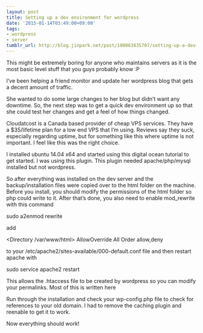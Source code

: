 ```yaml
---
layout: post
title: Setting up a dev environment for wordpress
date: '2015-01-14T03:49:00+09:00'
tags:
- wordpress
- server
tumblr_url: http://blog.jinpark.net/post/108063835707/setting-up-a-dev-environment-for-wordpress
---
```

This might be extremely boring for anyone who maintains servers as it is the most basic level stuff that you guys probably know :P

I’ve been helping a friend monitor and update her wordpress blog that gets a decent amount of traffic.

She wanted to do some large changes to her blog but didn’t want any downtime. So, the next step was to get a quick dev environment up so that she could test her changes and get a feel of how things changed.

Cloudatcost is a Canada based provider of cheap VPS services. They have a $35/lifetime plan for a low end VPS that I’m using. Reviews say they suck, especially regarding uptime, but for something like this where uptime is not important. I feel like this was the right choice.

I installed ubuntu 14.04 x64 and started using this digital ocean tutorial  to get started. I was using this plugin. This plugin needed apache/php/mysql installed but not wordpress.

So after everything was installed on the dev server and the backup/installation files were copied over to the html folder on the machine. Before you install, you should modify the permissions of the html folder so php could write to it. After that’s done, you also need to enable mod_rewrite with this command

 sudo a2enmod rewrite 


add

<Directory /var/www/html>
AllowOverride All
Order allow,deny
</Directory>


to your /etc/apache2/sites-available/000-default.conf file and then restart apache with

sudo service apache2 restart 


This allows the .htaccess file to be created by wordpress so you can modify your permalinks.  Most of this is written here

Run through the installation and check your wp-config.php file to check for references to your old domain. I had to remove the caching plugin and reenable to get it to work.

Now everything should work!
